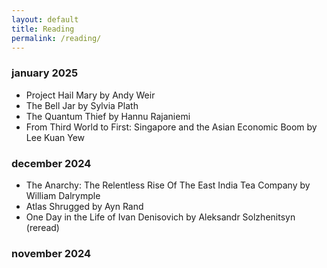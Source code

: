 ```yaml
---
layout: default
title: Reading
permalink: /reading/
---
```


### january 2025
- Project Hail Mary by Andy Weir
- The Bell Jar by Sylvia Plath
- The Quantum Thief by Hannu Rajaniemi
- From Third World to First: Singapore and the Asian Economic Boom by Lee Kuan Yew
### december 2024
- The Anarchy: The Relentless Rise Of The East India Tea Company by William Dalrymple
- Atlas Shrugged by Ayn Rand
- One Day in the Life of Ivan Denisovich by Aleksandr Solzhenitsyn (reread)
### november 2024